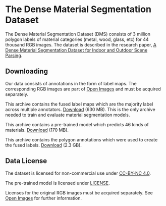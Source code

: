 # The Dense Material Segmentation Dataset

The Dense Material Segmentation Dataset (DMS) consists of 3 million polygon labels of material categories (metal, wood, glass, etc) for 44 thousand RGB images. The dataset is described in the research paper, [A Dense Material Segmentation Dataset for Indoor and Outdoor Scene Parsing](https://arxiv.org).

## Downloading

Our data consists of annotations in the form of label maps. The corresponding RGB images are part of [Open Images](https://storage.googleapis.com/openimages/web/index.html) and must be acquired separately.

This archive contains the fused label maps which are the majority label across multiple annotators. [Download](https://docs-assets.developer.apple.com/ml-research/datasets/dms/dms_v1_labels.zip) (630 MB). This is the only archive needed to train and evaluate material segmentation models.

This archive contains a pre-trained model which predicts 46 kinds of materials. [Download](https://docs-assets.developer.apple.com/ml-research/datasets/dms/dms46_v1.zip) (170 MB).

This archive contains the polygon annotations which were used to create the fused labels. [Download](https://docs-assets.developer.apple.com/ml-research/datasets/dms/dms_v1_polygons.zip) (2.3 GB).

## Data License

The dataset is licensed for non-commercial use under [CC-BY-NC 4.0](https://creativecommons.org/licenses/by-nc/4.0/).

The pre-trained model is licensed under [LICENSE](LICENSE.txt).

Licenses for the original RGB images must be acquired separately. See [Open Images](https://storage.googleapis.com/openimages/web/index.html) for further information.
